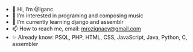 - 👋 Hi, I’m @Iganc
- 👀 I’m interested in programing and composing music 
- 🌱 I’m currently learning django and assemblr
- 📫 How to reach me, email: mrozignacy@gmail.com
- ✨ Already know: PSQL, PHP, HTML, CSS, JavaScript, Java, Python, C, assembler

<!---
Iganc/Iganc is a ✨ special ✨ repository because its `README.md` (this file) appears on your GitHub profile.
You can click the Preview link to take a look at your changes.
--->
